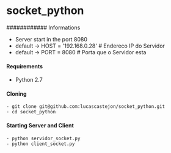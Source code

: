 socket_python
=============

############ Informations
- Server start in the port 8080
- default -> HOST = '192.168.0.28'  # Endereco IP do Servidor
- default -> PORT = 8080            # Porta que o Servidor esta

#### Requirements
  - Python 2.7

#### Cloning

    - git clone git@github.com:lucascastejon/socket_python.git
    - cd socket_python

#### Starting Server and Client

    - python servidor_socket.py
    - python client_socket.py
